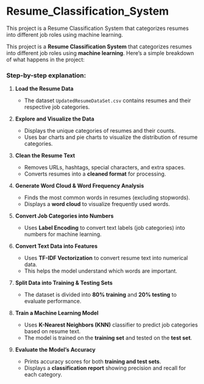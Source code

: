# Resume_Classification_System

This project is a Resume Classification System that categorizes resumes into different job roles using machine learning.

This project is a **Resume Classification System** that categorizes resumes into different job roles using **machine learning**. Here’s a simple breakdown of what happens in the project:

### **Step-by-step explanation:**
1. **Load the Resume Data**  
   - The dataset `UpdatedResumeDataSet.csv` contains resumes and their respective job categories.  
   
2. **Explore and Visualize the Data**  
   - Displays the unique categories of resumes and their counts.  
   - Uses bar charts and pie charts to visualize the distribution of resume categories.  

3. **Clean the Resume Text**  
   - Removes URLs, hashtags, special characters, and extra spaces.  
   - Converts resumes into a **cleaned format** for processing.  

4. **Generate Word Cloud & Word Frequency Analysis**  
   - Finds the most common words in resumes (excluding stopwords).  
   - Displays a **word cloud** to visualize frequently used words.  

5. **Convert Job Categories into Numbers**  
   - Uses **Label Encoding** to convert text labels (job categories) into numbers for machine learning.  

6. **Convert Text Data into Features**  
   - Uses **TF-IDF Vectorization** to convert resume text into numerical data.  
   - This helps the model understand which words are important.  

7. **Split Data into Training & Testing Sets**  
   - The dataset is divided into **80% training** and **20% testing** to evaluate performance.  

8. **Train a Machine Learning Model**  
   - Uses **K-Nearest Neighbors (KNN)** classifier to predict job categories based on resume text.  
   - The model is trained on the **training set** and tested on the **test set**.  

9. **Evaluate the Model’s Accuracy**  
   - Prints accuracy scores for both **training and test sets**.  
   - Displays a **classification report** showing precision and recall for each category.  

